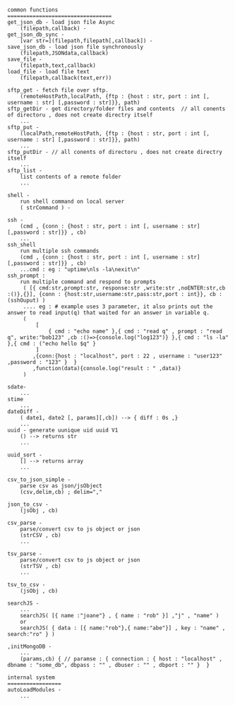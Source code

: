 #
    common functions
    =================================
    get_json_db - load json file Async
        (filepath,callback) - 
    get_json_db_sync - 
        [var str=](filepath,filepath[,callback]) - 
    save_json_db - load json file synchronously
        (filepath,JSONdata,callback)   
    save_file -
        (filepath,text,callback)
    load_file - load file text
        (filepath,callback(text,err))   
    
    sftp_get - fetch file over sftp.        
        (remoteHostPath,localPath, {ftp : {host : str, port : int [, username : str] [,password : str]}}, path)
    sftp_getDir - get directory/folder files and contents  // all conents of directoru , does not create directry itself
        ...
    sftp_put - 
        (localPath,remoteHostPath, {ftp : {host : str, port : int [, username : str] [,password : str]}}, path)
        ...
    sftp_putDir - // all conents of directoru , does not create directry itself
        ...
    sftp_list - 
        list contents of a remote folder
        ...

    shell - 
        run shell command on local server
        ( strCommand ) -  
    
    ssh - 
        (cmd , {conn : {host : str, port : int [, username : str] [,password : str]}} , cb)
        ...
    ssh_shell
        run multiple ssh commands        
        (cmd , {conn : {host : str, port : int [, username : str] [,password : str]}} , cb)
        ...cmd : eg : "uptime\nls -la\nexit\n" 
    ssh_prompt :
        run multiple command and respond to prompts 
         ( [{ cmd:str,prompt:str, response:str ,write:str ,noENTER:str,cb :()},{}], {conn : {host:str,username:str,pass:str,port : int}}, cb : (sshOuput) )
         .... eg : # example uses 3 parameter, it also prints out the answer to read input(q) that waited for an answer in variable q.
         (
             [
                 { cmd : "echo name" },{ cmd : "read q" , prompt : "read q", write:"bob123" ,cb :()=>{console.log("log123")} },{ cmd : "ls -la" },{ cmd : ("echo hello $q" }
             ]
            ,{conn:{host : "localhost", port : 22 , username : "user123" ,password : "123" }  }
            ,function(data){console.log("result : " ,data)}  
         )

    sdate-
        ...
    stime
        ...
    dateDiff -
        ( date1, date2 [, params][,cb]) --> { diff : 0s ,}
        ...
    uuid - generate uunique uid uuid V1
        () --> returns str
        ...
    
    uuid_sort -
        [] --> returns array
        ...
    
    csv_to_json_simple - 
        parse csv as json/jsObject
        (csv,delim,cb) ; delim=","
    
    json_to_csv -
        (jsObj , cb)

    csv_parse - 
        parse/convert csv to js object or json
        (strCSV , cb)
        ...

    tsv_parse - 
        parse/convert csv to js object or json
        (strTSV , cb)
        ...

    tsv_to_csv - 
        (jsObj , cb)

    searchJS -
        ...
        searchJS( [{ name :"joane"} , { name : "rob" }] ,"j" , "name" )
        or
        searchJS( { data : [{ name:"rob"},{ name:"abe"}] , key : "name" , search:"ro" } )
    
    ,initMongoDB -
        ...
        (params,cb) { // paramse : { connection : { host : "localhost" , dbname : "some_db", dbpass : "" , dbuser : "" , dbport : "" }  }

    internal system
    =================
    autoLoadModules -
        ...